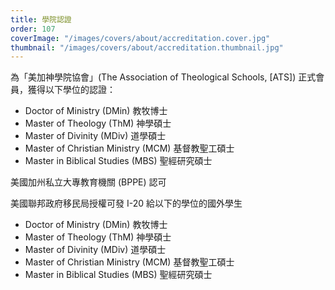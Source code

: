 ```yaml
---
title: 學院認證
order: 107
coverImage: "/images/covers/about/accreditation.cover.jpg"
thumbnail: "/images/covers/about/accreditation.thumbnail.jpg"
---
```


為「美加神學院協會」(The Association of Theological Schools, [ATS]) 正式會員，獲得以下學位的認證：

- Doctor of Ministry (DMin) 教牧博士
- Master of Theology (ThM) 神學碩士
- Master of Divinity (MDiv) 道學碩士
- Master of Christian Ministry (MCM) 基督教聖工碩士
- Master in Biblical Studies (MBS) 聖經研究碩士

美國加州私立大專教育機關 (BPPE) 認可

美國聯邦政府移民局授權可發 I-20 給以下的學位的國外學生

- Doctor of Ministry (DMin) 教牧博士
- Master of Theology (ThM) 神學碩士
- Master of Divinity (MDiv) 道學碩士
- Master of Christian Ministry (MCM) 基督教聖工碩士
- Master in Biblical Studies (MBS) 聖經研究碩士
